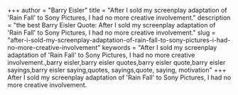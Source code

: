 +++
author = "Barry Eisler"
title = "After I sold my screenplay adaptation of 'Rain Fall' to Sony Pictures, I had no more creative involvement."
description = "the best Barry Eisler Quote: After I sold my screenplay adaptation of 'Rain Fall' to Sony Pictures, I had no more creative involvement."
slug = "after-i-sold-my-screenplay-adaptation-of-rain-fall-to-sony-pictures-i-had-no-more-creative-involvement"
keywords = "After I sold my screenplay adaptation of 'Rain Fall' to Sony Pictures, I had no more creative involvement.,barry eisler,barry eisler quotes,barry eisler quote,barry eisler sayings,barry eisler saying,quotes, sayings,quote, saying, motivation"
+++
After I sold my screenplay adaptation of 'Rain Fall' to Sony Pictures, I had no more creative involvement.
